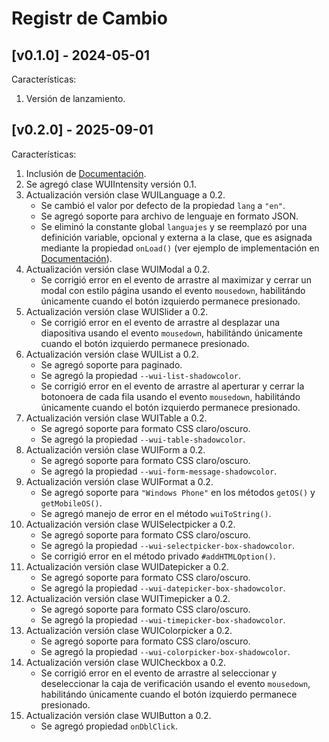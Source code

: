 # Registr de Cambio

## [v0.1.0] - 2024-05-01

Características:

1. Versión de lanzamiento.

## [v0.2.0] - 2025-09-01

Características:

1. Inclusión de [Documentación](./LEEME.md).
2. Se agregó clase WUIIntensity versión 0.1.
3. Actualización versión clase WUILanguage a 0.2.
	- Se cambió el valor por defecto de la propiedad `lang` a `"en"`.
	- Se agregó soporte para archivo de lenguaje en formato JSON.
	- Se eliminó la constante global `languajes` y se reemplazó por una definición variable, opcional y externa a la clase, que es asignada mediante la propiedad `onLoad()` (ver ejemplo de implementación en [Documentación](./LEEME.md?#wuiLanguage)).
4. Actualización versión clase WUIModal a 0.2.
	- Se corrigió error en el evento de arrastre al maximizar y cerrar un modal con estilo página usando el evento `mousedown`, habilitándo únicamente cuando el botón izquierdo permanece presionado.
5. Actualización versión clase WUISlider a 0.2.
	- Se corrigió error en el evento de arrastre al desplazar una diapositiva usando el evento `mousedown`, habilitándo únicamente cuando el botón izquierdo permanece presionado.
6. Actualización versión clase WUIList a 0.2.
	- Se agregó soporte para paginado.
	- Se agregó la propiedad `--wui-list-shadowcolor`.
	- Se corrigió error en el evento de arrastre al aperturar y cerrar la botonoera de cada fila usando el evento `mousedown`, habilitándo únicamente cuando el botón izquierdo permanece presionado.
7. Actualización versión clase WUITable a 0.2.
	- Se agregó soporte para formato CSS claro/oscuro.
	- Se agregó la propiedad `--wui-table-shadowcolor`.
8. Actualización versión clase WUIForm a 0.2.
	- Se agregó soporte para formato CSS claro/oscuro.
	- Se agregó la propiedad `--wui-form-message-shadowcolor`.
9. Actualización versión clase WUIFormat a 0.2.
	- Se agregó soporte para `"Windows Phone"` en los métodos `getOS()` y `getMobileOS()`.
	- Se agregó manejo de error en el método `wuiToString()`.
10. Actualización versión clase WUISelectpicker a 0.2.
	- Se agregó soporte para formato CSS claro/oscuro.
	- Se agregó la propiedad `--wui-selectpicker-box-shadowcolor`.
	- Se corrigió error en el método privado `#addHTMLOption()`.
11. Actualización versión clase WUIDatepicker a 0.2.
	- Se agregó soporte para formato CSS claro/oscuro.
	- Se agregó la propiedad `--wui-datepicker-box-shadowcolor`.
12. Actualización versión clase WUITimepicker a 0.2.
	- Se agregó soporte para formato CSS claro/oscuro.
	- Se agregó la propiedad `--wui-timepicker-box-shadowcolor`.
13. Actualización versión clase WUIColorpicker a 0.2.
	- Se agregó soporte para formato CSS claro/oscuro.
	- Se agregó la propiedad `--wui-colorpicker-box-shadowcolor`.
14. Actualización versión clase WUICheckbox a 0.2.
	- Se corrigió error en el evento de arrastre al seleccionar y deseleccionar la caja de verificación usando el evento `mousedown`, habilitándo únicamente cuando el botón izquierdo permanece presionado.
15. Actualización versión clase WUIButton a 0.2.
	- Se agregó propiedad `onDblClick`.